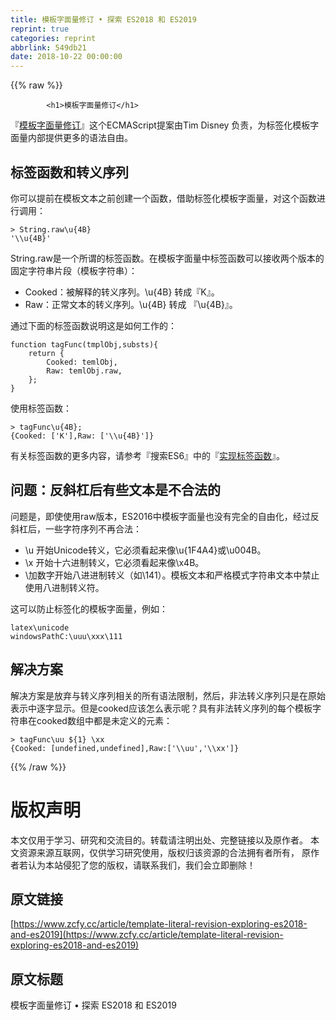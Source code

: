 ```yaml
---
title: 模板字面量修订 • 探索 ES2018 和 ES2019
reprint: true
categories: reprint
abbrlink: 549db21
date: 2018-10-22 00:00:00
---
```


{{% raw %}}

            <h1>模板字面量修订</h1>
<p>『<a href="https://tc39.github.io/proposal-template-literal-revision/">模板字面量修订</a>』这个ECMAScript提案由Tim Disney 负责，为标签化模板字面量内部提供更多的语法自由。</p>
<h2>标签函数和转义序列</h2>
<p>你可以提前在模板文本之前创建一个函数，借助标签化模板字面量，对这个函数进行调用：</p>
<pre><code class="hljs mathematica">&gt; <span class="hljs-keyword">String</span>.raw\u{4B}
<span class="hljs-string">'\\u{4B}'</span>
</code></pre>
<p>String.raw是一个所谓的标签函数。在模板字面量中标签函数可以接收两个版本的固定字符串片段（模板字符串）：</p>
<ul>
<li>Cooked：被解释的转义序列。\u{4B} 转成『K』。</li>
<li>Raw：正常文本的转义序列。\u{4B} 转成 『\u{4B}』。</li>
</ul>
<p>通过下面的标签函数说明这是如何工作的：</p>
<pre><code class="hljs ada"><span class="hljs-keyword">function</span> <span class="hljs-title">tagFunc</span>(tmplObj,substs){
    <span class="hljs-keyword">return</span> <span class="hljs-type">{</span>
        Cooked: temlObj,
        Raw: temlObj.raw,
    };
}
</code></pre>
<p>使用标签函数：</p>
<pre><code class="hljs groovy">&gt; tagFunc\u{<span class="hljs-number">4</span>B};
{<span class="hljs-string">Cooked:</span> [<span class="hljs-string">'K'</span>],<span class="hljs-string">Raw:</span> [<span class="hljs-string">'\\u{4B}'</span>]}
</code></pre>
<p>有关标签函数的更多内容，请参考『搜索ES6』中的『<a href="http://exploringjs.com/es6/ch_template-literals.html#_implementing-tag-functions">实现标签函数</a>』。</p>
<h2>问题：反斜杠后有些文本是不合法的</h2>
<p>问题是，即使使用raw版本，ES2016中模板字面量也没有完全的自由化，经过反斜杠后，一些字符序列不再合法：</p>
<ul>
<li>\u 开始Unicode转义，它必须看起来像\u{1F4A4}或\u004B。</li>
<li>\x 开始十六进制转义，它必须看起来像\x4B。</li>
<li>\加数字开始八进进制转义（如\141）。模板文本和严格模式字符串文本中禁止使用八进制转义符。</li>
</ul>
<p>这可以防止标签化的模板字面量，例如：</p>
<pre><code class="hljs taggerscript">latex<span class="hljs-symbol">\u</span>nicode
windowsPathC:<span class="hljs-symbol">\u</span>uu<span class="hljs-symbol">\x</span>xx<span class="hljs-symbol">\1</span>11
</code></pre>
<h2>解决方案</h2>
<p>解决方案是放弃与转义序列相关的所有语法限制，然后，非法转义序列只是在原始表示中逐字显示。但是cooked应该怎么表示呢？具有非法转义序列的每个模板字符串在cooked数组中都是未定义的元素：</p>
<pre><code class="hljs livescript">&gt; tagFunc<span class="hljs-string">\uu</span> ${<span class="hljs-number">1</span>} <span class="hljs-string">\xx</span>
{Cooked: [<span class="hljs-literal">undefined</span>,<span class="hljs-literal">undefined</span>],Raw:[<span class="hljs-string">'\\uu'</span>,<span class="hljs-string">'\\xx'</span>]}
</code></pre>

          
{{% /raw %}}

# 版权声明
本文仅用于学习、研究和交流目的。转载请注明出处、完整链接以及原作者。
本文资源来源互联网，仅供学习研究使用，版权归该资源的合法拥有者所有，
原作者若认为本站侵犯了您的版权，请联系我们，我们会立即删除！

## 原文链接
[https://www.zcfy.cc/article/template-literal-revision-exploring-es2018-and-es2019](https://www.zcfy.cc/article/template-literal-revision-exploring-es2018-and-es2019)

## 原文标题
模板字面量修订 • 探索 ES2018 和 ES2019
